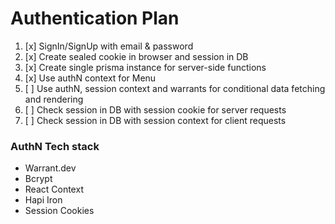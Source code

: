 # Authentication Plan

1. [x] SignIn/SignUp with email & password
2. [x] Create sealed cookie in browser and session in DB
3. [x] Create single prisma instance for server-side functions
4. [x] Use authN context for Menu
5. [ ] Use authN, session context and warrants for conditional data fetching and rendering
6. [ ] Check session in DB with session cookie for server requests
7. [ ] Check session in DB with session context for client requests

### AuthN Tech stack

- Warrant.dev
- Bcrypt
- React Context
- Hapi Iron
- Session Cookies
